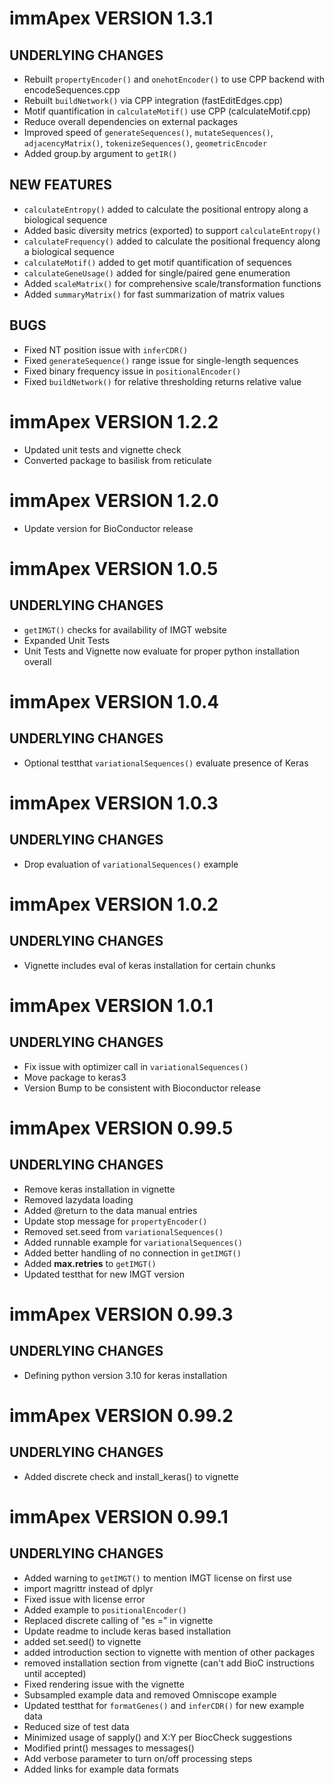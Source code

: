 # immApex VERSION 1.3.1

## UNDERLYING CHANGES
* Rebuilt ```propertyEncoder()``` and ```onehotEncoder()``` to use CPP backend with encodeSequences.cpp
* Rebuilt ```buildNetwork()``` via CPP integration (fastEditEdges.cpp)
* Motif quantification in ```calculateMotif()``` use CPP (calculateMotif.cpp)
* Reduce overall dependencies on external packages
* Improved speed of ```generateSequences()```, ```mutateSequences()```, ```adjacencyMatrix()```, ```tokenizeSequences()```, ```geometricEncoder```
* Added group.by argument to ```getIR()```

## NEW FEATURES
* ```calculateEntropy()``` added to calculate the positional entropy along a biological sequence
* Added basic diversity metrics (exported) to support ```calculateEntropy()```
* ```calculateFrequency()``` added to calculate the positional frequency along a biological sequence
* ```calculateMotif()``` added to get motif quantification of sequences
* ```calculateGeneUsage()``` added for single/paired gene enumeration
* Added ```scaleMatrix()``` for comprehensive scale/transformation functions
* Added ```summaryMatrix()``` for fast summarization of matrix values

## BUGS
* Fixed NT position issue with ```inferCDR()```
* Fixed ```generateSequence()``` range issue for single-length sequences
* Fixed binary frequency issue in ```positionalEncoder()```
* Fixed ```buildNetwork()``` for relative thresholding returns relative value

# immApex VERSION 1.2.2
* Updated unit tests and vignette check
* Converted package to basilisk from reticulate

# immApex VERSION 1.2.0
* Update version for BioConductor release

# immApex VERSION 1.0.5

## UNDERLYING CHANGES
* ```getIMGT()``` checks for availability of IMGT website
* Expanded Unit Tests
* Unit Tests and Vignette now evaluate for proper python installation overall

# immApex VERSION 1.0.4

## UNDERLYING CHANGES
* Optional testthat ```variationalSequences()``` evaluate presence of Keras

# immApex VERSION 1.0.3

## UNDERLYING CHANGES
* Drop evaluation of ```variationalSequences()``` example

# immApex VERSION 1.0.2

## UNDERLYING CHANGES
* Vignette includes eval of keras installation for certain chunks

# immApex VERSION 1.0.1

## UNDERLYING CHANGES
* Fix issue with optimizer call in ```variationalSequences()```
* Move package to keras3
* Version Bump to be consistent with Bioconductor release

# immApex VERSION 0.99.5

## UNDERLYING CHANGES
* Remove keras installation in vignette
* Removed lazydata loading
* Added @return to the data manual entries
* Update stop message for ```propertyEncoder()```
* Removed set.seed from ```variationalSequences()```
* Added runnable example for ```variationalSequences()```
* Added better handling of no connection in ```getIMGT()```
* Added **max.retries** to ```getIMGT()```
* Updated testthat for new IMGT version

# immApex VERSION 0.99.3

## UNDERLYING CHANGES
* Defining python version 3.10 for keras installation

# immApex VERSION 0.99.2

## UNDERLYING CHANGES
* Added discrete check and install_keras() to vignette


# immApex VERSION 0.99.1

## UNDERLYING CHANGES
* Added warning to ```getIMGT()``` to mention IMGT license on first use
* import magrittr instead of dplyr
* Fixed issue with license error
* Added example to ```positionalEncoder()```
* Replaced discrete calling of "es =" in vignette
* Update readme to include keras based installation
* added set.seed() to vignette
* added introduction section to vignette with mention of other packages
* removed installation section from vignette (can't add BioC instructions until accepted)
* Fixed rendering issue with the vignette
* Subsampled example data and removed Omniscope example
* Updated testthat for ```formatGenes()``` and ```inferCDR()``` for new example data
* Reduced size of test data
* Minimized usage of sapply() and X:Y per BiocCheck suggestions
* Modified print() messages to messages()
* Add verbose parameter to turn on/off processing steps
* Added links for example data formats
